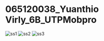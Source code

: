 # 065120038_Yuanthio Virly_6B_UTPMobpro

![ss1](https://user-images.githubusercontent.com/41886911/236669937-5761c8f6-0c05-4876-a1bd-26243437f673.png)
![ss2](https://user-images.githubusercontent.com/41886911/236669946-a9ade799-a8a1-4f77-9228-e109db288d1f.png)
![ss3](https://user-images.githubusercontent.com/41886911/236669951-4df8fd99-969b-4902-a21b-6fd4c4e88a3f.png)
